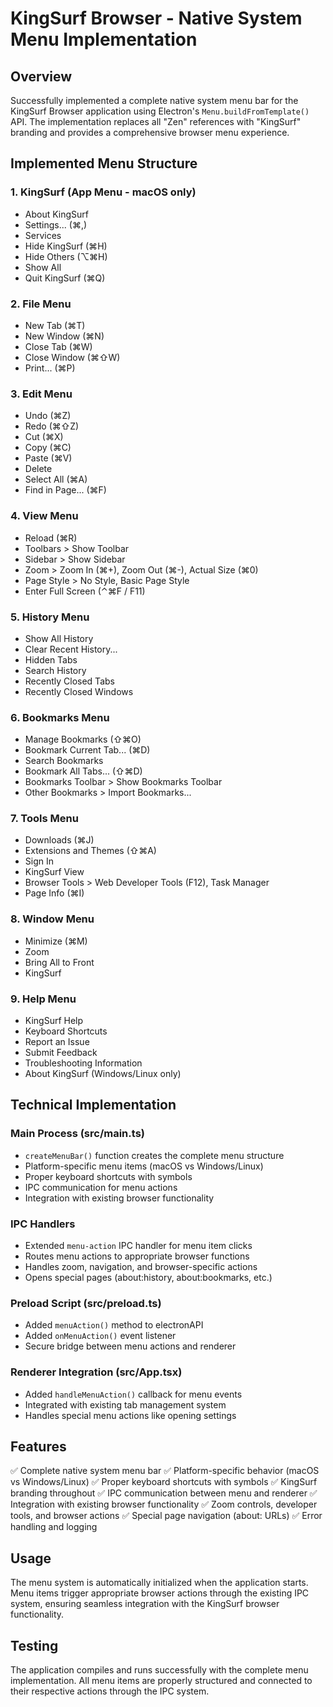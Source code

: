 # KingSurf Browser - Native System Menu Implementation

## Overview
Successfully implemented a complete native system menu bar for the KingSurf Browser application using Electron's `Menu.buildFromTemplate()` API. The implementation replaces all "Zen" references with "KingSurf" branding and provides a comprehensive browser menu experience.

## Implemented Menu Structure

### 1. KingSurf (App Menu - macOS only)
- About KingSurf
- Settings... (⌘,)
- Services
- Hide KingSurf (⌘H)
- Hide Others (⌥⌘H)
- Show All
- Quit KingSurf (⌘Q)

### 2. File Menu
- New Tab (⌘T)
- New Window (⌘N)
- Close Tab (⌘W)
- Close Window (⌘⇧W)
- Print... (⌘P)

### 3. Edit Menu
- Undo (⌘Z)
- Redo (⌘⇧Z)
- Cut (⌘X)
- Copy (⌘C)
- Paste (⌘V)
- Delete
- Select All (⌘A)
- Find in Page... (⌘F)

### 4. View Menu
- Reload (⌘R)
- Toolbars > Show Toolbar
- Sidebar > Show Sidebar
- Zoom > Zoom In (⌘+), Zoom Out (⌘-), Actual Size (⌘0)
- Page Style > No Style, Basic Page Style
- Enter Full Screen (⌃⌘F / F11)

### 5. History Menu
- Show All History
- Clear Recent History...
- Hidden Tabs
- Search History
- Recently Closed Tabs
- Recently Closed Windows

### 6. Bookmarks Menu
- Manage Bookmarks (⇧⌘O)
- Bookmark Current Tab... (⌘D)
- Search Bookmarks
- Bookmark All Tabs... (⇧⌘D)
- Bookmarks Toolbar > Show Bookmarks Toolbar
- Other Bookmarks > Import Bookmarks...

### 7. Tools Menu
- Downloads (⌘J)
- Extensions and Themes (⇧⌘A)
- Sign In
- KingSurf View
- Browser Tools > Web Developer Tools (F12), Task Manager
- Page Info (⌘I)

### 8. Window Menu
- Minimize (⌘M)
- Zoom
- Bring All to Front
- KingSurf

### 9. Help Menu
- KingSurf Help
- Keyboard Shortcuts
- Report an Issue
- Submit Feedback
- Troubleshooting Information
- About KingSurf (Windows/Linux only)

## Technical Implementation

### Main Process (src/main.ts)
- `createMenuBar()` function creates the complete menu structure
- Platform-specific menu items (macOS vs Windows/Linux)
- Proper keyboard shortcuts with symbols
- IPC communication for menu actions
- Integration with existing browser functionality

### IPC Handlers
- Extended `menu-action` IPC handler for menu item clicks
- Routes menu actions to appropriate browser functions
- Handles zoom, navigation, and browser-specific actions
- Opens special pages (about:history, about:bookmarks, etc.)

### Preload Script (src/preload.ts)
- Added `menuAction()` method to electronAPI
- Added `onMenuAction()` event listener
- Secure bridge between menu actions and renderer

### Renderer Integration (src/App.tsx)
- Added `handleMenuAction()` callback for menu events
- Integrated with existing tab management system
- Handles special menu actions like opening settings

## Features
✅ Complete native system menu bar
✅ Platform-specific behavior (macOS vs Windows/Linux)
✅ Proper keyboard shortcuts with symbols
✅ KingSurf branding throughout
✅ IPC communication between menu and renderer
✅ Integration with existing browser functionality
✅ Zoom controls, developer tools, and browser actions
✅ Special page navigation (about: URLs)
✅ Error handling and logging

## Usage
The menu system is automatically initialized when the application starts. Menu items trigger appropriate browser actions through the existing IPC system, ensuring seamless integration with the KingSurf browser functionality.

## Testing
The application compiles and runs successfully with the complete menu implementation. All menu items are properly structured and connected to their respective actions through the IPC system.

